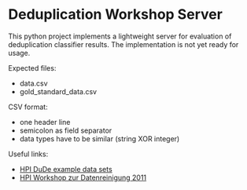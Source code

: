 # Deduplication Workshop Server

This python project implements a lightweight server for evaluation of deduplication classifier results.
The implementation is not yet ready for usage.

Expected files:
- data.csv
- gold_standard_data.csv

CSV format:
- one header line
- semicolon as field separator
- data types have to be similar (string XOR integer)

Useful links:
- [HPI DuDe example data sets](https://hpi.de/naumann/projects/data-quality-and-cleansing/dude-duplicate-detection.html#c114715)
- [HPI Workshop zur Datenreinigung 2011](https://hpi.de/naumann/teaching/teaching/ws-1112/workshop-zur-datenreinigung.html)
